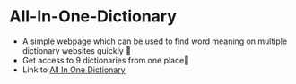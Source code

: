 # All-In-One-Dictionary

- A simple webpage which can be used to find word meaning on multiple dictionary websites quickly 🚀
- Get access to 9 dictionaries from one place🙏
- Link to [All In One Dictionary](https://fenilgmehta.github.io/All-In-One-Dictionary/all_in_one_dictionary.html)
